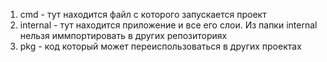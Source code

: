 1. cmd - тут находится файл с которого запускается проект
2. internal - тут находится приложение и все его слои. Из папки internal нельзя иммпортировать в других репозиториях
3. pkg - код который может переиспользоваться в других проектах